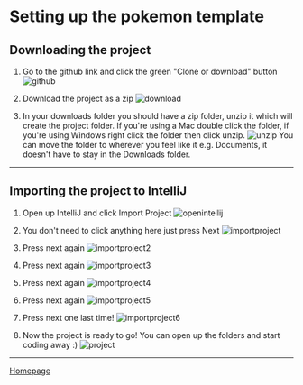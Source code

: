 # Setting up the pokemon template

## Downloading the project

1. Go to the github link and click the green "Clone or download" button
![github](assets/pokemonsetup/github.png)

2. Download the project as a zip
![download](assets/pokemonsetup/download.png)

3. In your downloads folder you should have a zip folder, unzip it which will create the project folder. If you're using a Mac double click the folder, if you're using Windows right click the folder then click unzip.
![unzip](assets/pokemonsetup/unzip.png)
  You can move the folder to wherever you feel like it e.g. Documents, it doesn't have to stay in the Downloads folder.

---

## Importing the project to IntelliJ

1. Open up IntelliJ and click Import Project
![openintellij](assets/pokemonsetup/openintellij.png)

2. You don't need to click anything here just press Next
![importproject](assets/pokemonsetup/importproject.png)

3. Press next again
![importproject2](assets/pokemonsetup/importproject2.png)

4. Press next again
![importproject3](assets/pokemonsetup/importproject3.png)

5. Press next again
![importproject4](assets/pokemonsetup/importproject4.png)

6. Press next again
![importproject5](assets/pokemonsetup/importproject5.png)

7. Press next one last time!
![importproject6](assets/pokemonsetup/importproject6.png)

8. Now the project is ready to go! You can open up the folders and start coding away :)
![project](assets/pokemonsetup/project.png)

---
[Homepage](index.md)
